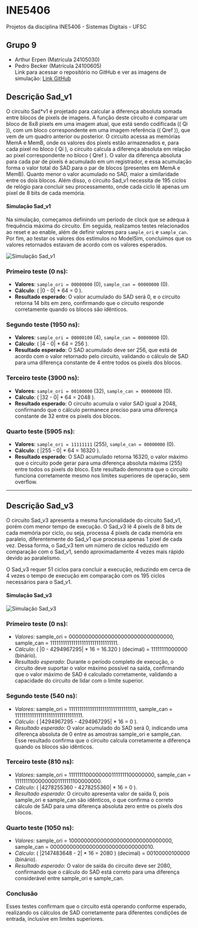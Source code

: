# INE5406

Projetos da disciplina INE5406 - Sistemas Digitais - UFSC

## Grupo 9

- Arthur Erpen (Matrícula 24105030)
- Pedro Becker (Matrícula 24100605)  
  Link para acessar o repositório no GitHub e ver as imagens de simulação: [Link GitHub](https://github.com/PedroBeckers/INE5406)

## Descrição Sad_v1

O circuito Sad*v1 é projetado para calcular a diferença absoluta somada entre blocos de pixels de imagens. A função deste circuito é comparar um bloco de 8x8 pixels em uma imagem atual, que está sendo codificada (\( Qi \)), com um bloco correspondente em uma imagem referência (\( Qref \)), que vem de um quadro anterior ou posterior. O circuito acessa as memórias MemA e MemB, onde os valores dos pixels estão armazenados e, para cada pixel no bloco \( Qi \), o circuito calcula a diferença absoluta em relação ao pixel correspondente no bloco \( Qref \). O valor da diferença absoluta para cada par de pixels é acumulado em um registrador, e essa acumulação forma o valor total do SAD para o par de blocos (presentes em MemA e MemB). Quanto menor o valor acumulado no SAD, maior a similaridade entre os dois blocos. Além disso, o circuito Sad_v1 necessita de 195 ciclos de relógio para concluir seu processamento, onde cada ciclo lê apenas um pixel de 8 bits de cada memória.

#### Simulação Sad_v1

Na simulação, começamos definindo um período de clock que se adequa à frequência máxima do circuito. Em seguida, realizamos testes relacionados ao reset e ao enable, além de definir valores para `sample_ori` e `sample_can`. Por fim, ao testar os valores dos estímulos no ModelSim, concluímos que os valores retornados estavam de acordo com os valores esperados.

![Simulação Sad_v1](<Imagem do WhatsApp de 2024-11-03 à(s) 16.22.37_382602e2-1.jpg>)

### Primeiro teste (0 ns):

- **Valores**: `sample_ori = 00000000` (0), `sample_can = 00000000` (0).
- **Cálculo**: \( |0 - 0| \* 64 = 0 \).
- **Resultado esperado**: O valor acumulado do SAD será 0, e o circuito retorna 14 bits em zero, confirmando que o circuito responde corretamente quando os blocos são idênticos.

### Segundo teste (1950 ns):

- **Valores**: `sample_ori = 00000100` (4), `sample_can = 00000000` (0).
- **Cálculo**: \( |4 - 0| \* 64 = 256 \).
- **Resultado esperado**: O SAD acumulado deve ser 256, que está de acordo com o valor retornado pelo circuito, validando o cálculo de SAD para uma diferença constante de 4 entre todos os pixels dos blocos.

### Terceiro teste (3900 ns):

- **Valores**: `sample_ori = 00100000` (32), `sample_can = 00000000` (0).
- **Cálculo**: \( |32 - 0| \* 64 = 2048 \).
- **Resultado esperado**: O circuito acumula o valor SAD igual a 2048, confirmando que o cálculo permanece preciso para uma diferença constante de 32 entre os pixels dos blocos.

### Quarto teste (5905 ns):

- **Valores**: `sample_ori = 11111111` (255), `sample_can = 00000000` (0).
- **Cálculo**: \( |255 - 0| \* 64 = 16320 \).
- **Resultado esperado**: O SAD acumulado retorna 16320, o valor máximo que o circuito pode gerar para uma diferença absoluta máxima (255) entre todos os pixels do bloco. Este resultado demonstra que o circuito funciona corretamente mesmo nos limites superiores de operação, sem overflow.

---

## Descrição Sad_v3

O circuito Sad_v3 apresenta a mesma funcionalidade do circuito Sad_v1, porém com menor tempo de execução. O Sad_v3 lê 4 pixels de 8 bits de cada memória por ciclo, ou seja, processa 4 pixels de cada memória em paralelo, diferentemente do Sad_v1 que processa apenas 1 pixel de cada vez. Dessa forma, o Sad_v3 tem um número de ciclos reduzido em comparação com o Sad_v1, sendo aproximadamente 4 vezes mais rápido devido ao paralelismo.

O Sad_v3 requer 51 ciclos para concluir a execução, reduzindo em cerca de 4 vezes o tempo de execução em comparação com os 195 ciclos necessários para o Sad_v1.

#### Simulação Sad_v3

![Simulação Sad_v3](<Imagem do WhatsApp de 2024-11-03 à(s) 16.28.44_621a52ac.jpg>)

### Primeiro teste (0 ns):

- _Valores_: sample_ori = 00000000000000000000000000000000, sample_can = 11111111111111111111111111111111.
- _Cálculo_: \( |0 - 4294967295| \* 16 = 16.320 \) (decimal) = 11111111000000 (binário).
- _Resultado esperado_: Durante o período completo de execução, o circuito deve suportar o valor máximo possível na saída, confirmando que o valor máximo de SAD é calculado corretamente, validando a capacidade do circuito de lidar com o limite superior.

### Segundo teste (540 ns):

- _Valores_: sample_ori = 11111111111111111111111111111111, sample_can = 11111111111111111111111111111111.
- _Cálculo_: \( |4294967295 - 4294967295| \* 16 = 0 \).
- _Resultado esperado_: O valor acumulado do SAD será 0, indicando uma diferença absoluta de 0 entre as amostras sample_ori e sample_can. Esse resultado confirma que o circuito calcula corretamente a diferença quando os blocos são idênticos.

### Terceiro teste (810 ns):

- _Valores_: sample_ori = 11111111000000001111111100000000, sample_can = 11111111000000001111111100000000.
- _Cálculo_: \( |4278255360 - 4278255360| \* 16 = 0 \).
- _Resultado esperado_: O circuito apresenta valor de saída 0, pois sample_ori e sample_can são idênticos, o que confirma o correto cálculo de SAD para uma diferença absoluta zero entre os pixels dos blocos.

### Quarto teste (1050 ns):

- _Valores_: sample_ori = 10000000000000000000000000000000, sample_can = 00000000000000000000000000000010.
- _Cálculo_: \( |2147483648 - 2| \* 16 = 2080 \) (decimal) = 00100000100000 (binário).
- _Resultado esperado_: O valor de saída do circuito deve ser 2080, confirmando que o cálculo do SAD está correto para uma diferença considerável entre sample_ori e sample_can.

### Conclusão

Esses testes confirmam que o circuito está operando conforme esperado, realizando os cálculos de SAD corretamente para diferentes condições de entrada, inclusive em limites superiores.
